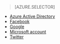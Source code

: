 > [AZURE.SELECTOR]
- [Azure Active Directory](/mobile-services-how-to-register-active-directory-authentication)
- [Facebook](/mobile-services-how-to-register-facebook-authentication)
- [Google](/mobile-services-how-to-register-google-authentication)
- [Microsoft account](/mobile-services-how-to-register-microsoft-authentication)
- [Twitter](/mobile-services-how-to-register-twitter-authentication)

<!---HONumber=HO63-->